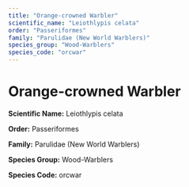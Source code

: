 ```yaml
---
title: "Orange-crowned Warbler"
scientific_name: "Leiothlypis celata"
order: "Passeriformes"
family: "Parulidae (New World Warblers)"
species_group: "Wood-Warblers"
species_code: "orcwar"
---
```


# Orange-crowned Warbler

**Scientific Name:** Leiothlypis celata

**Order:** Passeriformes

**Family:** Parulidae (New World Warblers)

**Species Group:** Wood-Warblers

**Species Code:** orcwar

